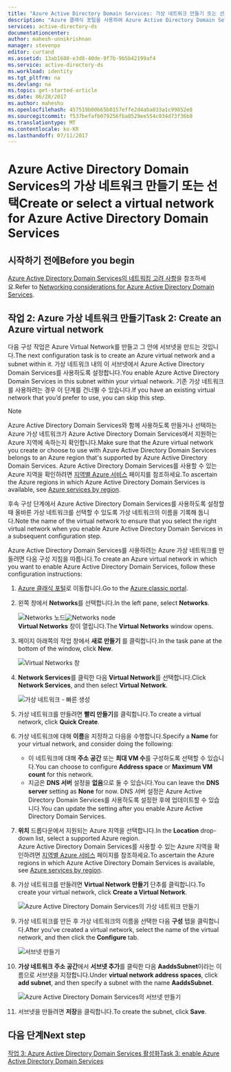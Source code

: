 ```yaml
---
title: "Azure Active Directory Domain Services: 가상 네트워크 만들기 또는 선택 | Microsoft Docs"
description: "Azure 클래식 포털을 사용하여 Azure Active Directory Domain Services 활성화"
services: active-directory-ds
documentationcenter: 
author: mahesh-unnikrishnan
manager: stevenpo
editor: curtand
ms.assetid: 13ab1608-e3d8-40de-9f7b-9b5b42199af4
ms.service: active-directory-ds
ms.workload: identity
ms.tgt_pltfrm: na
ms.devlang: na
ms.topic: get-started-article
ms.date: 06/28/2017
ms.author: maheshu
ms.openlocfilehash: 457519b00b65b0157effe2d4aba033a1c99852e8
ms.sourcegitcommit: f537befafb079256fba0529ee554c034d73f36b0
ms.translationtype: MT
ms.contentlocale: ko-KR
ms.lasthandoff: 07/11/2017
---
```

# <a name="create-or-select-a-virtual-network-for-azure-active-directory-domain-services"></a><span data-ttu-id="f9149-103">Azure Active Directory Domain Services의 가상 네트워크 만들기 또는 선택</span><span class="sxs-lookup"><span data-stu-id="f9149-103">Create or select a virtual network for Azure Active Directory Domain Services</span></span>
## <a name="before-you-begin"></a><span data-ttu-id="f9149-104">시작하기 전에</span><span class="sxs-lookup"><span data-stu-id="f9149-104">Before you begin</span></span>
<span data-ttu-id="f9149-105">[Azure Active Directory Domain Services의 네트워킹 고려 사항](active-directory-ds-networking.md)을 참조하세요.</span><span class="sxs-lookup"><span data-stu-id="f9149-105">Refer to [Networking considerations for Azure Active Directory Domain Services](active-directory-ds-networking.md).</span></span>

## <a name="task-2-create-an-azure-virtual-network"></a><span data-ttu-id="f9149-106">작업 2: Azure 가상 네트워크 만들기</span><span class="sxs-lookup"><span data-stu-id="f9149-106">Task 2: Create an Azure virtual network</span></span>
<span data-ttu-id="f9149-107">다음 구성 작업은 Azure Virtual Network를 만들고 그 안에 서브넷을 만드는 것입니다.</span><span class="sxs-lookup"><span data-stu-id="f9149-107">The next configuration task is to create an Azure virtual network and a subnet within it.</span></span> <span data-ttu-id="f9149-108">가상 네트워크 내의 이 서브넷에서 Azure Active Directory Domain Services를 사용하도록 설정합니다.</span><span class="sxs-lookup"><span data-stu-id="f9149-108">You enable Azure Active Directory Domain Services in this subnet within your virtual network.</span></span> <span data-ttu-id="f9149-109">기존 가상 네트워크를 사용하려는 경우 이 단계를 건너뛸 수 있습니다.</span><span class="sxs-lookup"><span data-stu-id="f9149-109">If you have an existing virtual network that you’d prefer to use, you can skip this step.</span></span>

> [!NOTE]
> <span data-ttu-id="f9149-110">Azure Active Directory Domain Services와 함께 사용하도록 만들거나 선택하는 Azure 가상 네트워크가 Azure Active Directory Domain Services에서 지원하는 Azure 지역에 속하는지 확인합니다.</span><span class="sxs-lookup"><span data-stu-id="f9149-110">Make sure that the Azure virtual network you create or choose to use with Azure Active Directory Domain Services belongs to an Azure region that's supported by Azure Active Directory Domain Services.</span></span> <span data-ttu-id="f9149-111">Azure Active Directory Domain Services를 사용할 수 있는 Azure 지역을 확인하려면 [지역별 Azure 서비스](https://azure.microsoft.com/regions/#services/) 페이지를 참조하세요.</span><span class="sxs-lookup"><span data-stu-id="f9149-111">To ascertain the Azure regions in which Azure Active Directory Domain Services is available, see [Azure services by region](https://azure.microsoft.com/regions/#services/).</span></span>
>
><span data-ttu-id="f9149-112">후속 구성 단계에서 Azure Active Directory Domain Services를 사용하도록 설정할 때 올바른 가상 네트워크를 선택할 수 있도록 가상 네트워크의 이름을 기록해 둡니다.</span><span class="sxs-lookup"><span data-stu-id="f9149-112">Note the name of the virtual network to ensure that you select the right virtual network when you enable Azure Active Directory Domain Services in a subsequent configuration step.</span></span>


<span data-ttu-id="f9149-113">Azure Active Directory Domain Services를 사용하려는 Azure 가상 네트워크를 만들려면 다음 구성 지침을 따릅니다.</span><span class="sxs-lookup"><span data-stu-id="f9149-113">To create an Azure virtual network in which you want to enable Azure Active Directory Domain Services, follow these configuration instructions:</span></span>

1. <span data-ttu-id="f9149-114">[Azure 클래식 포털](https://manage.windowsazure.com)로 이동합니다.</span><span class="sxs-lookup"><span data-stu-id="f9149-114">Go to the [Azure classic portal](https://manage.windowsazure.com).</span></span>
2. <span data-ttu-id="f9149-115">왼쪽 창에서 **Networks**를 선택합니다.</span><span class="sxs-lookup"><span data-stu-id="f9149-115">In the left pane, select **Networks**.</span></span>

    <span data-ttu-id="f9149-116">![Networks 노드](./media/active-directory-domain-services-getting-started/networks-node.png)</span><span class="sxs-lookup"><span data-stu-id="f9149-116">![Networks node](./media/active-directory-domain-services-getting-started/networks-node.png)</span></span>  
    <span data-ttu-id="f9149-117">**Virtual Networks** 창이 열립니다.</span><span class="sxs-lookup"><span data-stu-id="f9149-117">The **Virtual Networks** window opens.</span></span>
3. <span data-ttu-id="f9149-118">페이지 아래쪽의 작업 창에서 **새로 만들기** 를 클릭합니다.</span><span class="sxs-lookup"><span data-stu-id="f9149-118">In the task pane at the bottom of the window, click **New**.</span></span>

    ![Virtual Networks 창](./media/active-directory-domain-services-getting-started/virtual-networks.png)
4. <span data-ttu-id="f9149-120">**Network Services**를 클릭한 다음 **Virtual Network**를 선택합니다.</span><span class="sxs-lookup"><span data-stu-id="f9149-120">Click **Network Services**, and then select **Virtual Network**.</span></span>

    ![가상 네트워크 - 빠른 생성](./media/active-directory-domain-services-getting-started/virtual-network-quickcreate.png)
5. <span data-ttu-id="f9149-122">가상 네트워크를 만들려면 **빨리 만들기**를 클릭합니다.</span><span class="sxs-lookup"><span data-stu-id="f9149-122">To create a virtual network, click **Quick Create**.</span></span>

6. <span data-ttu-id="f9149-123">가상 네트워크에 대해 **이름**을 지정하고 다음을 수행합니다.</span><span class="sxs-lookup"><span data-stu-id="f9149-123">Specify a **Name** for your virtual network, and consider doing the following:</span></span>
    * <span data-ttu-id="f9149-124">이 네트워크에 대해 **주소 공간** 또는 **최대 VM 수**를 구성하도록 선택할 수 있습니다.</span><span class="sxs-lookup"><span data-stu-id="f9149-124">You can choose to configure **Address space** or **Maximum VM count** for this network.</span></span>
    * <span data-ttu-id="f9149-125">지금은 **DNS 서버** 설정을 **없음**으로 둘 수 있습니다.</span><span class="sxs-lookup"><span data-stu-id="f9149-125">You can leave the **DNS server** setting as **None** for now.</span></span> <span data-ttu-id="f9149-126">DNS 서버 설정은 Azure Active Directory Domain Services를 사용하도록 설정한 후에 업데이트할 수 있습니다.</span><span class="sxs-lookup"><span data-stu-id="f9149-126">You can update the setting after you enable Azure Active Directory Domain Services.</span></span>
7. <span data-ttu-id="f9149-127">**위치** 드롭다운에서 지원되는 Azure 지역을 선택합니다.</span><span class="sxs-lookup"><span data-stu-id="f9149-127">In the **Location** drop-down list, select a supported Azure region.</span></span>  
    <span data-ttu-id="f9149-128">Azure Active Directory Domain Services를 사용할 수 있는 Azure 지역을 확인하려면 [지역별 Azure 서비스](https://azure.microsoft.com/regions/#services/) 페이지를 참조하세요.</span><span class="sxs-lookup"><span data-stu-id="f9149-128">To ascertain the Azure regions in which Azure Active Directory Domain Services is available, see [Azure services by region](https://azure.microsoft.com/regions/#services/).</span></span>
8. <span data-ttu-id="f9149-129">가상 네트워크를 만들려면 **Virtual Network 만들기** 단추를 클릭합니다.</span><span class="sxs-lookup"><span data-stu-id="f9149-129">To create your virtual network, click **Create a Virtual Network**.</span></span>

    ![Azure Active Directory Domain Services의 가상 네트워크 만들기](./media/active-directory-domain-services-getting-started/create-vnet.png)
9. <span data-ttu-id="f9149-131">가상 네트워크를 만든 후 가상 네트워크의 이름을 선택한 다음 **구성** 탭을 클릭합니다.</span><span class="sxs-lookup"><span data-stu-id="f9149-131">After you've created a virtual network, select the name of the virtual network, and then click the **Configure** tab.</span></span>

    ![서브넷 만들기](./media/active-directory-domain-services-getting-started/create-vnet-properties.png)
10. <span data-ttu-id="f9149-133">**가상 네트워크 주소 공간**에서 **서브넷 추가**를 클릭한 다음 **AaddsSubnet**이라는 이름으로 서브넷을 지정합니다.</span><span class="sxs-lookup"><span data-stu-id="f9149-133">Under **virtual network address spaces**, click **add subnet**, and then specify a subnet with the name **AaddsSubnet**.</span></span>

    ![Azure Active Directory Domain Services의 서브넷 만들기](./media/active-directory-domain-services-getting-started/create-vnet-add-subnet.png)

11. <span data-ttu-id="f9149-135">서브넷을 만들려면 **저장**을 클릭합니다.</span><span class="sxs-lookup"><span data-stu-id="f9149-135">To create the subnet, click **Save**.</span></span>


## <a name="next-step"></a><span data-ttu-id="f9149-136">다음 단계</span><span class="sxs-lookup"><span data-stu-id="f9149-136">Next step</span></span>
[<span data-ttu-id="f9149-137">작업 3: Azure Active Directory Domain Services 활성화</span><span class="sxs-lookup"><span data-stu-id="f9149-137">Task 3: enable Azure Active Directory Domain Services</span></span>](active-directory-ds-getting-started-enableaadds.md)
